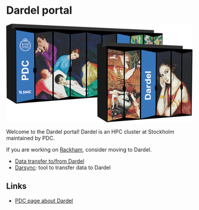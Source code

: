 # Dardel portal

![Dardel server racks](./img/dardel_racks.png)

Welcome to the Dardel portal! 
Dardel is an HPC cluster at Stockholm maintained by PDC.

If you are working on [Rackham](rackham.md), 
consider moving to Dardel.

- [Data transfer to/from Dardel](transfer_dardel)
- [Darsync](darsync.md): tool to transfer data to Dardel

## Links

- [PDC page about Dardel](https://www.pdc.kth.se/hpc-services/computing-systems/dardel)
